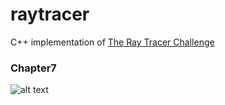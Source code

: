 # raytracer
C++ implementation of [The Ray Tracer Challenge](http://raytracerchallenge.com)



### Chapter7
![alt text](https://i.ibb.co/T2LwFvQ/ch7.png)

